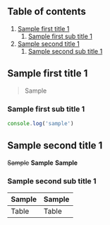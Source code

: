 ## Table of contents

1. [Sample first title 1](#sample-first-title-1)
   1. [Sample first sub title 1](#sample-first-sub-title-1)
1. [Sample second title 1](#sample-second-title-1)
   1. [Sample second sub title 1](#sample-second-sub-title-1)

## Sample first title 1

> Sample

### Sample first sub title 1

```javascript
console.log('sample')
```

## Sample second title 1

~~Sample~~
**Sample**
**Sample**

### Sample second sub title 1

| Sample | Sample |
| ------ | ------ |
| Table  | Table  |
